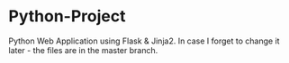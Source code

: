 # Python-Project
Python Web Application using Flask & Jinja2.
In case I forget to change it later -  the files are in the master branch.
